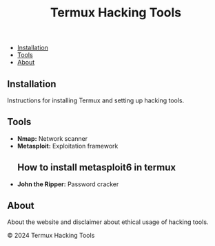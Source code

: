 <!DOCTYPE html>
<html lang="en">
<head>
    <meta charset="UTF-8">
    <meta name="viewport" content="width=device-width, initial-scale=1.0">
    
</head>
<body>
    <header>
        <h1>Termux Hacking Tools</h1>
    </header>
    <nav>
        <ul>
            <li><a href="#installation">Installation</a></li>
            <li><a href="#tools">Tools</a></li>
            <li><a href="#about">About</a></li>
        </ul>
    </nav>
    <main>
        <section id="installation">
            <h2>Installation</h2>
            <p>Instructions for installing Termux and setting up hacking tools.</p>
        </section>
        <section id="tools">
            <h2>Tools</h2>
            <ul>
                <li><strong>Nmap:</strong> Network scanner</li>
                <li><strong>Metasploit:</strong> Exploitation framework</li>
                <h2>How to install metasploit6 in termux</h2>
   <title>apt update & 
apt upgrade & pkg install wget curl openssh git ruby & curl -LO https://raw.githubusercontent.com/Hax4us/Metasploit_termux/master/metasploit.sh & chmod +x metasploit.sh
./metasploit.sh & msfconsole</title>
                <li><strong>John the Ripper:</strong> Password cracker</li>
                <!-- Add more tools here -->
            </ul>
        </section>
        <section id="about">
            <h2>About</h2>
            <p>About the website and disclaimer about ethical usage of hacking tools.</p>
        </section>
    </main>
    <footer>
        <p>&copy; 2024 Termux Hacking Tools</p>
    </footer>
</body>
</html>

